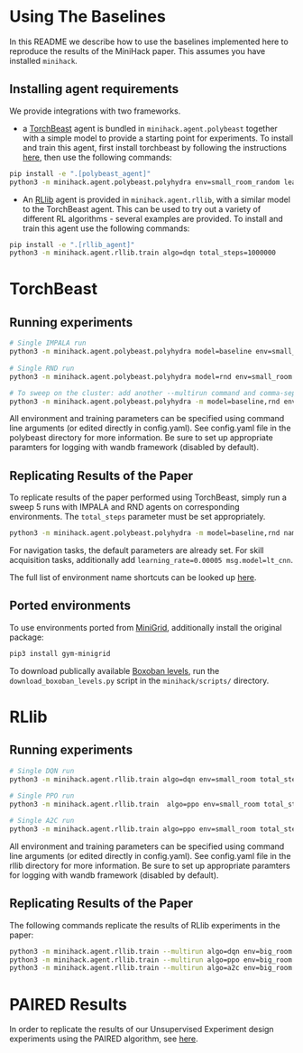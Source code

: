 # Using The Baselines

In this README we describe how to use the baselines implemented here to
reproduce the results of the MiniHack paper. This assumes you have installed `minihack`.

## Installing agent requirements

We provide integrations with two frameworks.

* a [TorchBeast](https://github.com/facebookresearch/torchbeast) agent is
  bundled in `minihack.agent.polybeast` together with a simple model to provide
  a starting point for experiments. To install and train this agent, first
  install torchbeast by following the instructions
  [here](https://github.com/facebookresearch/torchbeast#installing-polybeast),
  then use the following commands:
``` bash
pip install -e ".[polybeast_agent]"
python3 -m minihack.agent.polybeast.polyhydra env=small_room_random learning_rate=0.0001 use_lstm=true total_steps=1000000
```

* An [RLlib](https://github.com/ray-project/ray#rllib-quick-start) agent is
  provided in `minihack.agent.rllib`, with a similar model to the TorchBeast agent.
  This can be used to try out a variety of different RL algorithms - several
  examples are provided. To install and train this agent use the following
  commands:
```bash
pip install -e ".[rllib_agent]"
python3 -m minihack.agent.rllib.train algo=dqn total_steps=1000000
```

# TorchBeast

## Running experiments

```bash
# Single IMPALA run
python3 -m minihack.agent.polybeast.polyhydra model=baseline env=small_room total_steps=1000000
 
# Single RND run
python3 -m minihack.agent.polybeast.polyhydra model=rnd env=small_room total_steps=1000000

# To sweep on the cluster: add another --multirun command and comma-separate values
python3 -m minihack.agent.polybeast.polyhydra -m model=baseline,rnd env=big_room_random,big_room_monster total_steps=10000000
```

All environment and training parameters can be specified using command line arguments (or edited directly in config.yaml). See config.yaml file in the polybeast directory for more information. Be sure to set up appropriate paramters for logging with wandb framework (disabled by default).

## Replicating Results of the Paper

To replicate results of the paper performed using TorchBeast, simply run a sweep 5 runs with IMPALA and RND agents on corresponding environments. The `total_steps` parameter must be set appropriately.

```bash
python3 -m minihack.agent.polybeast.polyhydra -m model=baseline,rnd name=1,2,3,4,5 env=big_room_random,big_room_monster total_steps=10000000
```

For navigation tasks, the default parameters are already set. For skill acquisition tasks, additionally add `learning_rate=0.00005 msg.model=lt_cnn`.

The full list of environment name shortcuts can be looked up [here](./env_names.yaml).

## Ported environments

To use environments ported from [MiniGrid](https://github.com/maximecb/gym-minigrid), additionally install the original package:
```bash
pip3 install gym-minigrid
```

To download publically available [Boxoban levels](https://github.com/deepmind/boxoban-levels), run the `download_boxoban_levels.py` script in the `minihack/scripts/` directory.

# RLlib

## Running experiments

```bash
# Single DQN run
python3 -m minihack.agent.rllib.train algo=dqn env=small_room total_steps=1000000 dqn.buffer_size=500000
 
# Single PPO run
python3 -m minihack.agent.rllib.train  algo=ppo env=small_room total_steps=1000000 ppo.entropy_coeff=0.0001

# Single A2C run
python3 -m minihack.agent.rllib.train algo=ppo env=small_room total_steps=1000000 a2c.entropy_coeff=0.0001
```

All environment and training parameters can be specified using command line arguments (or edited directly in config.yaml). See config.yaml file in the rllib directory for more information. Be sure to set up appropriate paramters for logging with wandb framework (disabled by default).


## Replicating Results of the Paper

The following commands replicate the results of RLlib experiments in the paper:

```bash
python3 -m minihack.agent.rllib.train --multirun algo=dqn env=big_room lr=0.000001 seed=0,1,2,3,4 total_steps=10000000
python3 -m minihack.agent.rllib.train --multirun algo=ppo env=big_room lr=0.00001 seed=0,1,2,3,4 total_steps=10000000
python3 -m minihack.agent.rllib.train --multirun algo=a2c env=big_room lr=0.00001 seed=0,1,2,3,4 total_steps=10000000
```

# PAIRED Results

In order to replicate the results of our Unsupervised Experiment design experiments using the PAIRED algorithm, see [here](https://github.com/ucl-dark/paired).
